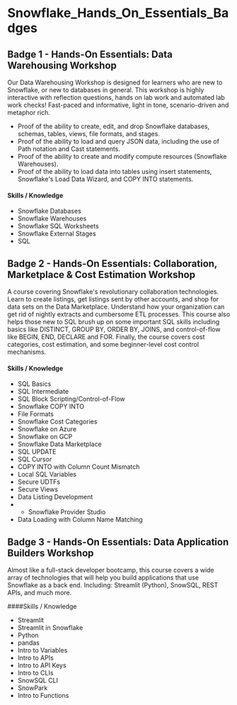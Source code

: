 # Snowflake_Hands_On_Essentials_Badges

## Badge 1 - Hands-On Essentials: Data Warehousing Workshop

Our Data Warehousing Workshop is designed for learners who are new to Snowflake, or new to databases in general. This workshop is highly interactive with reflection questions, hands on lab work and automated lab work checks! Fast-paced and informative, light in tone, scenario-driven and metaphor rich.

- Proof of the ability to create, edit, and drop Snowflake databases, schemas, tables, views, file formats, and stages.
- Proof of the ability to load and query JSON data, including the use of Path notation and Cast statements.
- Proof of the ability to create and modify compute resources (Snowflake Warehouses).
- Proof of the ability to load data into tables using insert statements, Snowflake's Load Data Wizard, and COPY INTO statements.

#### Skills / Knowledge
- Snowflake Databases
- Snowflake Warehouses
- Snowflake SQL Worksheets
- Snowflake External Stages
- SQL

## Badge 2 - Hands-On Essentials: Collaboration, Marketplace & Cost Estimation Workshop

A course covering Snowflake's revolutionary collaboration technologies. Learn to create listings, get listings sent by other accounts, and shop for data sets on the Data Marketplace. Understand how your organization can get rid of nightly extracts and cumbersome ETL processes. This course also helps those new to SQL brush up on some important SQL skills including basics like DISTINCT, GROUP BY, ORDER BY, JOINS, and control-of-flow like BEGIN, END, DECLARE and FOR. Finally, the course covers cost categories, cost estimation, and some beginner-level cost control mechanisms.

#### Skills / Knowledge
- SQL Basics
- SQL Intermediate
- SQL Block Scripting/Control-of-Flow
- Snowflake COPY INTO
- File Formats
- Snowflake Cost Categories
- Snowflake on Azure
- Snowflake on GCP
- Snowflake Data Marketplace
- SQL UPDATE
- SQL Cursor
- COPY INTO with Column Count Mismatch
- Local SQL Variables
- Secure UDTFs
- Secure Views
- Data Listing Development
- - Snowflake Provider Studio
- Data Loading with Column Name Matching

## Badge 3 - Hands-On Essentials: Data Application Builders Workshop

Almost like a full-stack developer bootcamp, this course covers a wide array of technologies that will help you build applications that use Snowflake as a back end. Including: Streamlit (Python), SnowSQL, REST APIs, and much more.

####Skills / Knowledge
- Streamlit
- Streamlit in Snowflake
- Python
- pandas
- Intro to Variables
- Intro to APIs
- Intro to API Keys
- Intro to CLIs
- SnowSQL CLI
- SnowPark
- Intro to Functions



